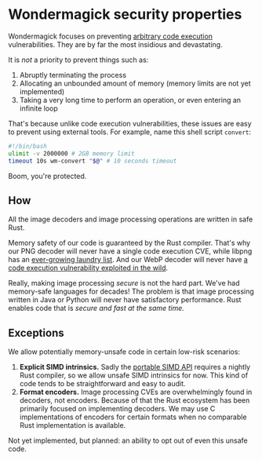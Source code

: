 # Wondermagick security properties

Wondermagick focuses on preventing [arbitrary code execution](https://en.wikipedia.org/wiki/Arbitrary_code_execution) vulnerabilities. They are by far the most insidious and devastating.

It is *not* a priority to prevent things such as:

1. Abruptly terminating the process
1. Allocating an unbounded amount of memory (memory limits are not yet implemented)
1. Taking a very long time to perform an operation, or even entering an infinite loop

That's because unlike code execution vulnerabilities, these issues are easy to prevent using external tools. For example, name this shell script `convert`:

```bash
#!/bin/bash
ulimit -v 2000000 # 2GB memory limit
timeout 10s wm-convert "$@" # 10 seconds timeout
```

Boom, you're protected.

## How

All the image decoders and image processing operations are written in safe Rust.

Memory safety of our code is guaranteed by the Rust compiler. That's why our PNG decoder will never have a single code execution CVE, while libpng has an [ever-growing laundry list](https://cve.mitre.org/cgi-bin/cvekey.cgi?keyword=libpng). And our WebP decoder will never have [a code execution vulnerability exploited in the wild](https://blog.cloudflare.com/uncovering-the-hidden-webp-vulnerability-cve-2023-4863).

Really, making image processing *secure* is not the hard part. We've had memory-safe languages for decades! The problem is that image processing written in Java or Python will never have satisfactory performance. Rust enables code that is *secure and fast at the same time.*

## Exceptions

We allow potentially memory-unsafe code in certain low-risk scenarios:

1. **Explicit SIMD intrinsics.** Sadly the [portable SIMD API](https://doc.rust-lang.org/stable/std/simd/index.html) requires a nightly Rust compiler, so we allow unsafe SIMD intrinsics for now. This kind of code tends to be straightforward and easy to audit.
1. **Format encoders.** Image processing CVEs are overwhelmingly found in decoders, not encoders. Because of that the Rust ecosystem has been primarily focused on implementing decoders. We may use C implementations of encoders for certain formats when no comparable Rust implementation is available.

Not yet implemented, but planned: an ability to opt out of even this unsafe code.
